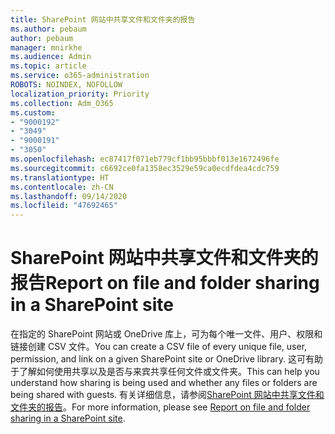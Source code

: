 ```yaml
---
title: SharePoint 网站中共享文件和文件夹的报告
ms.author: pebaum
author: pebaum
manager: mnirkhe
ms.audience: Admin
ms.topic: article
ms.service: o365-administration
ROBOTS: NOINDEX, NOFOLLOW
localization_priority: Priority
ms.collection: Adm_O365
ms.custom:
- "9000192"
- "3049"
- "9000191"
- "3050"
ms.openlocfilehash: ec87417f071eb779cf1bb95bbbf013e1672496fe
ms.sourcegitcommit: c6692ce0fa1358ec3529e59ca0ecdfdea4cdc759
ms.translationtype: HT
ms.contentlocale: zh-CN
ms.lasthandoff: 09/14/2020
ms.locfileid: "47692465"
---
```

# <a name="report-on-file-and-folder-sharing-in-a-sharepoint-site"></a><span data-ttu-id="f7105-102">SharePoint 网站中共享文件和文件夹的报告</span><span class="sxs-lookup"><span data-stu-id="f7105-102">Report on file and folder sharing in a SharePoint site</span></span>

<span data-ttu-id="f7105-103">在指定的 SharePoint 网站或 OneDrive 库上，可为每个唯一文件、用户、权限和链接创建 CSV 文件。</span><span class="sxs-lookup"><span data-stu-id="f7105-103">You can create a CSV file of every unique file, user, permission, and link on a given SharePoint site or OneDrive library.</span></span> <span data-ttu-id="f7105-104">这可有助于了解如何使用共享以及是否与来宾共享任何文件或文件夹。</span><span class="sxs-lookup"><span data-stu-id="f7105-104">This can help you understand how sharing is being used and whether any files or folders are being shared with guests.</span></span> <span data-ttu-id="f7105-105">有关详细信息，请参阅[SharePoint 网站中共享文件和文件夹的报告](https://docs.microsoft.com/sharepoint/sharing-reports)。</span><span class="sxs-lookup"><span data-stu-id="f7105-105">For more information, please see [Report on file and folder sharing in a SharePoint site](https://docs.microsoft.com/sharepoint/sharing-reports).</span></span>
